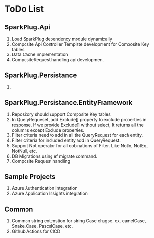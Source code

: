 # ToDo List 

## SparkPlug.Api
1. Load SparkPlug dependency module dynamically
2. Composite Api Controller Template development for Composite Key tables
3. Data Cache implementation
4. CompositeRequest handling api development

## SparkPlug.Persistance
1. 

## SparkPlug.Persistance.EntityFramework
1. Repository should support Composite Key tables
2. In QueryRequeset, add Exclude[] property to exclude properties in response. If we provide Exclude[] without select, It returns all the columns except Exclude properties. 
3. Filter criteria need to add in all the QueryRequest for each entity.
4. Filter criteria for included entity add in QueryRequest.
5. Support Not operator for all cobinations of Filter. Like NotIn, NotEq, NotNull, etc.
6. DB Migrations using ef migrate command.
7. Composite Request handling 

## Sample Projects 
1. Azure Authentication integration
2. Azure Application Insights integration

## Common
1. Common string extenstion for string Case chagse. ex. camelCase, Snake_Case, PascalCase, etc.
2. Github Actions for CICD